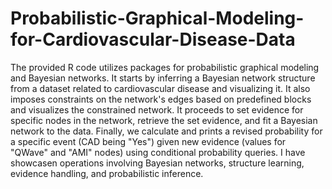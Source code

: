 # Probabilistic-Graphical-Modeling-for-Cardiovascular-Disease-Data
The provided R code utilizes packages for probabilistic graphical modeling and Bayesian networks. 
It starts by inferring a Bayesian network structure from a dataset related to cardiovascular disease and visualizing it. It also imposes constraints on the network's edges based on predefined blocks and visualizes the constrained network. It proceeds to set evidence for specific nodes in the network, retrieve the set evidence, and fit a Bayesian network to the data. Finally, we calculate and prints a revised probability for a specific event (CAD being "Yes") given new evidence (values for "QWave" and "AMI" nodes) using conditional probability queries. I have showcasen operations involving Bayesian networks, structure learning, evidence handling, and probabilistic inference.
